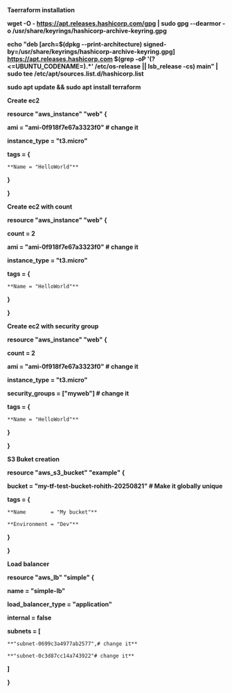 **Taerraform installation**



**wget -O - https://apt.releases.hashicorp.com/gpg | sudo gpg --dearmor -o /usr/share/keyrings/hashicorp-archive-keyring.gpg**

**echo "deb \[arch=$(dpkg --print-architecture) signed-by=/usr/share/keyrings/hashicorp-archive-keyring.gpg] https://apt.releases.hashicorp.com $(grep -oP '(?<=UBUNTU\_CODENAME=).\*' /etc/os-release || lsb\_release -cs) main" | sudo tee /etc/apt/sources.list.d/hashicorp.list**

**sudo apt update \&\& sudo apt install terraform**





**Create ec2**



**resource "aws\_instance" "web" {**

  **ami           = "ami-0f918f7e67a3323f0" # change it**

  **instance\_type = "t3.micro"**



  **tags = {**

    **Name = "HelloWorld"**

  **}**

**}**



**Create ec2 with count**



**resource "aws\_instance" "web" {**

  **count         = 2**

  **ami           = "ami-0f918f7e67a3323f0" # change it**

  **instance\_type = "t3.micro"**



  **tags = {**

    **Name = "HelloWorld"**

  **}**

**}**



**Create ec2 with security group**



**resource "aws\_instance" "web" {**

  **count         = 2**

  **ami           = "ami-0f918f7e67a3323f0" # change it** 

  **instance\_type = "t3.micro"**

  **security\_groups = \["myweb"] # change it**



  **tags = {**

    **Name = "HelloWorld"**

  **}**

**}**



















**S3 Buket creation**



**resource "aws\_s3\_bucket" "example" {**

  **bucket = "my-tf-test-bucket-rohith-20250821" # Make it globally unique**



  **tags = {**

    **Name        = "My bucket"**

    **Environment = "Dev"**

  **}**

**}**



**Load balancer**



**resource "aws\_lb" "simple" {**

  **name               = "simple-lb"**

  **load\_balancer\_type = "application"**

  **internal           = false**

  **subnets = \[**

    **"subnet-0699c3a4977ab2577",# change it**

    **"subnet-0c3d87cc14a743922"# change it**

  **]**

**}**











